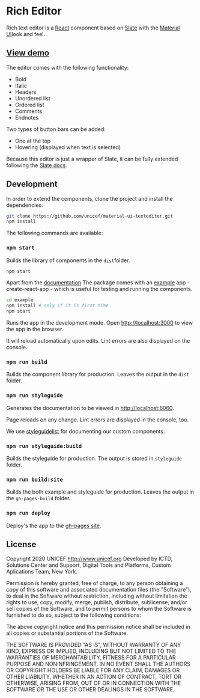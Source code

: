# Rich Editor
Rich text editor is a [React](https://reactjs.org) component based on [Slate](https://www.slatejs.org/examples/richtext) with the [Material UI](https://material-ui.com/)look and feel.

## [View demo](https://unicef.github.io/material-ui-richeditor/example/) 

The editor comes with the following functionality:
- Bold
- Italic
- Headers
- Unordered list
- Ordered list
- Comments
- Endnotes

Two types of button bars can be added:
 - One at the top
 - Hovering (displayed when text is selected)

Because this editor is just a wrapper of Slate, it can be fully extended following the [Slate docs](https://docs.slatejs.org/).

## Development
In order to extend the components, clone the project and install the dependencies.

```bash
git clone https://github.com/unicef/material-ui-texteditor.git
npm install
```

The following commands are available:

### `npm start`

Builds the library of components in the `dist`folder.

```bash
npm start
```

Apart from the [documentation](https://unicef.github.io/material-ui-texteditor/) The package comes with an [example](https://github.com/unicef/material-ui-texteditor/tree/master/example) app - create-react-app - which is useful for testing and running the components.

```bash
cd example
npm install # only if it is first time
npm start
```

Runs the app in the development mode. Open [http://localhost:3000](http://localhost:3000) to view the app in the browser.

It will reload automatically upon edits. Lint errors are also displayed on the console.

### `npm run build`

Builds the component library for production. Leaves the output in the `dist` folder.

### `npm run styleguide`

Generates the documentation to be viewed in [http://localhost:6060](http://localhost:6060).

Page reloads on any change. Lint errors are displayed in the console, too.

We use [styleguidelist](https://react-styleguidist.js.org/) for documenting our custom components.

### `npm run styleguide:build`

Builds the styleguide for production. The output is stored in `styleguide` folder.

### `npm run build:site`

Builds the both example and styleguide for production. Leaves the output in the `gh-pages-build` folder.

### `npm run deploy`

Deploy's the app to the [gh-pages site](https://unicef.github.io/material-ui-richeditor/).

## License
Copyright 2020 UNICEF http://www.unicef.org 
Developed by ICTD, Solutions Center and Support, Digital Tools and Platforms, Custom Aplications Team, New York.

Permission is hereby granted, free of charge, to any person obtaining a copy of this software and associated documentation files (the "Software"), to deal in the Software without restriction, including without limitation the rights to use, copy, modify, merge, publish, distribute, sublicense, and/or sell copies of the Software, and to permit persons to whom the Software is furnished to do so, subject to the following conditions:

The above copyright notice and this permission notice shall be included in all copies or substantial portions of the Software.

THE SOFTWARE IS PROVIDED "AS IS", WITHOUT WARRANTY OF ANY KIND, EXPRESS OR IMPLIED, INCLUDING BUT NOT LIMITED TO THE WARRANTIES OF MERCHANTABILITY, FITNESS FOR A PARTICULAR PURPOSE AND NONINFRINGEMENT. IN NO EVENT SHALL THE AUTHORS OR COPYRIGHT HOLDERS BE LIABLE FOR ANY CLAIM, DAMAGES OR OTHER LIABILITY, WHETHER IN AN ACTION OF CONTRACT, TORT OR OTHERWISE, ARISING FROM, OUT OF OR IN CONNECTION WITH THE SOFTWARE OR THE USE OR OTHER DEALINGS IN THE SOFTWARE.
